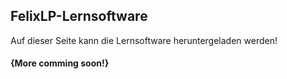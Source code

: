 ## FelixLP-Lernsoftware

Auf dieser Seite kann die Lernsoftware heruntergeladen werden!

#### {More comming soon!}
